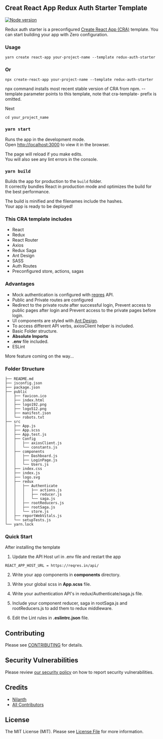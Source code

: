 ## Creat React App Redux Auth Starter Template

[![Node version](https://img.shields.io/node/v/cra-template-redux-auth-starter.svg?style=flat)](http://nodejs.org/download/)

Redux auth starter is a preconfigured [Create React App (CRA)](https://github.com/facebook/create-react-app) template. You can start building your app with Zero configuration.

### Usage

```
yarn create react-app your-project-name --template redux-auth-starter
```
### Or

```
npx create-react-app your-project-name --template redux-auth-starter
```

npx command installs most recent stable version of CRA from npm. --template parameter points to this template, note that cra-template- prefix is omitted.

Next 
```
cd your_project_name
```

### `yarn start`

Runs the app in the development mode.\
Open [http://localhost:3000](http://localhost:3000) to view it in the browser.

The page will reload if you make edits.\
You will also see any lint errors in the console.

### `yarn build`

Builds the app for production to the `build` folder.\
It correctly bundles React in production mode and optimizes the build for the best performance.

The build is minified and the filenames include the hashes.\
Your app is ready to be deployed!

### This CRA template includes
 - React
 - Redux
 - React Router
 - Axios
 - Redux Saga
 - Ant Design
 - SASS
 - Auth Routes
 - Preconfigured store, actions, sagas 

### Advantages
- Mock authentication is configured with [reqres](https://reqres.in/) API.
- Public and Private routes are configured
- Redirect to the private route after successful login, Prevent access to public pages after login and Prevent access to the private pages before login.
- UI components are styled with [Ant Design](https://ant.design/).
- To access different API verbs, axiosClient helper is included.
- Basic Folder structure.
- **Absolute Imports**
- **.env** file included.
- ESLint 

More feature coming on the way...

### Folder Structure
```
├── README.md
├── jsconfig.json
├── package.json
├── public
│   ├── favicon.ico
│   ├── index.html
│   ├── logo192.png
│   ├── logo512.png
│   ├── manifest.json
│   └── robots.txt
├── src
│   ├── App.js
│   ├── App.scss
│   ├── App.test.js
│   ├── Config
│   │   ├── axiosClient.js
│   │   └── constants.js
│   ├── components
│   │   ├── Dashboard.js
│   │   ├── LoginPage.js
│   │   └── Users.js
│   ├── index.css
│   ├── index.js
│   ├── logo.svg
│   ├── redux
│   │   ├── Authenticate
│   │   │   ├── actions.js
│   │   │   ├── reducer.js
│   │   │   └── saga.js
│   │   ├── rootReducers.js
│   │   ├── rootSaga.js
│   │   └── store.js
│   ├── reportWebVitals.js
│   └── setupTests.js
└── yarn.lock
```
### Quick Start

After installing the template

1. Update the API Host url in .env file and restart the app

```
REACT_APP_HOST_URL = https://reqres.in/api/
```

2. Write your app components in **components** directory.


3. Write your global scss in **App.scss** file.


4. Write your authentication API's in redux/Authenticate/saga.js file.


5. Include your component reducer,  saga in rootSaga.js and rootReducers.js to add them to redux middleware.


6. Edit the Lint rules in **.eslintrc.json** file.

## Contributing

Please see [CONTRIBUTING](.github/CONTRIBUTING.md) for details.

## Security Vulnerabilities

Please review [our security policy](../../security/policy) on how to report security vulnerabilities.

## Credits

-   [Nilanth](https://github.com/nilanth)
-   [All Contributors](../../contributors)

## License

The MIT License (MIT). Please see [License File](LICENSE.md) for more information.
